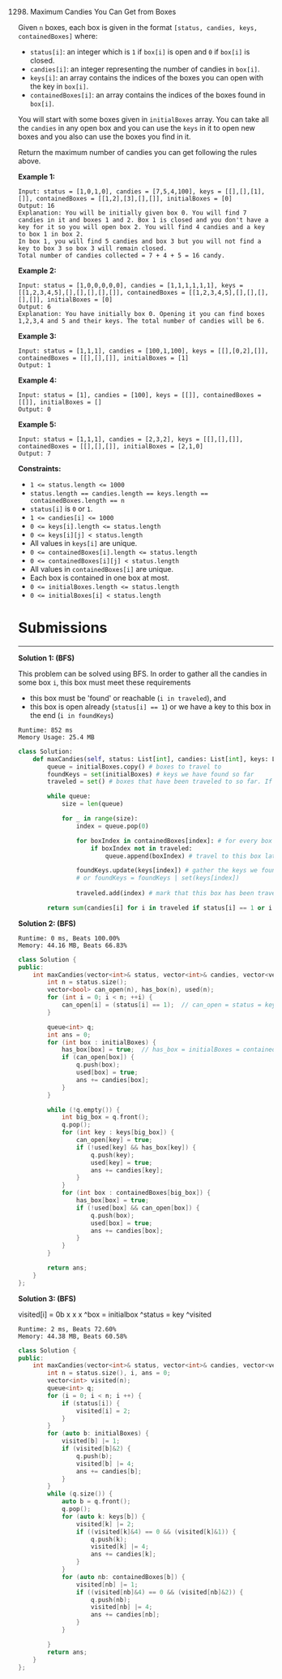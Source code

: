 1298. Maximum Candies You Can Get from Boxes

Given `n` boxes, each box is given in the format `[status, candies, keys, containedBoxes]` where:

* `status[i]`: an integer which is `1` if `box[i]` is open and `0` if `box[i]` is closed.
* `candies[i]`: an integer representing the number of candies in `box[i]`.
* `keys[i]`: an array contains the indices of the boxes you can open with the key in `box[i]`.
* `containedBoxes[i]`: an array contains the indices of the boxes found in `box[i]`.

You will start with some boxes given in `initialBoxes` array. You can take all the `candies` in any open box and you can use the `keys` in it to open new boxes and you also can use the boxes you find in it.

Return the maximum number of candies you can get following the rules above.

 

**Example 1:**
```
Input: status = [1,0,1,0], candies = [7,5,4,100], keys = [[],[],[1],[]], containedBoxes = [[1,2],[3],[],[]], initialBoxes = [0]
Output: 16
Explanation: You will be initially given box 0. You will find 7 candies in it and boxes 1 and 2. Box 1 is closed and you don't have a key for it so you will open box 2. You will find 4 candies and a key to box 1 in box 2.
In box 1, you will find 5 candies and box 3 but you will not find a key to box 3 so box 3 will remain closed.
Total number of candies collected = 7 + 4 + 5 = 16 candy.
```

**Example 2:**
```
Input: status = [1,0,0,0,0,0], candies = [1,1,1,1,1,1], keys = [[1,2,3,4,5],[],[],[],[],[]], containedBoxes = [[1,2,3,4,5],[],[],[],[],[]], initialBoxes = [0]
Output: 6
Explanation: You have initially box 0. Opening it you can find boxes 1,2,3,4 and 5 and their keys. The total number of candies will be 6.
```

**Example 3:**
```
Input: status = [1,1,1], candies = [100,1,100], keys = [[],[0,2],[]], containedBoxes = [[],[],[]], initialBoxes = [1]
Output: 1
```

**Example 4:**
```
Input: status = [1], candies = [100], keys = [[]], containedBoxes = [[]], initialBoxes = []
Output: 0
```

**Example 5:**
```
Input: status = [1,1,1], candies = [2,3,2], keys = [[],[],[]], containedBoxes = [[],[],[]], initialBoxes = [2,1,0]
Output: 7
``` 

**Constraints:**

* `1 <= status.length <= 1000`
* `status.length == candies.length == keys.length == containedBoxes.length == n`
* `status[i]` is `0` or `1`.
* `1 <= candies[i] <= 1000`
* `0 <= keys[i].length <= status.length`
* `0 <= keys[i][j] < status.length`
* All values in `keys[i]` are unique.
* `0 <= containedBoxes[i].length <= status.length`
* `0 <= containedBoxes[i][j] < status.length`
* All values in `containedBoxes[i]` are unique.
* Each box is contained in one box at most.
* `0 <= initialBoxes.length <= status.length`
* `0 <= initialBoxes[i] < status.length`

# Submissions
---
**Solution 1: (BFS)**

This problem can be solved using BFS. In order to gather all the candies in some box `i`, this box must meet these requirements

* this box must be 'found' or reachable (`i in traveled`), and
* this box is open already (`status[i] == 1`) or we have a key to this box in the end (`i in foundKeys`)

```
Runtime: 852 ms
Memory Usage: 25.4 MB
```
```python
class Solution:
    def maxCandies(self, status: List[int], candies: List[int], keys: List[List[int]], containedBoxes: List[List[int]], initialBoxes: List[int]) -> int:
        queue = initialBoxes.copy() # boxes to travel to
        foundKeys = set(initialBoxes) # keys we have found so far
        traveled = set() # boxes that have been traveled to so far. If a box is in this set, it means this box is reachable. Also this can be used to avoid cycles(although no cycles in this problem)

        while queue:
            size = len(queue)

            for _ in range(size):
                index = queue.pop(0)

                for boxIndex in containedBoxes[index]: # for every box inside this box
                    if boxIndex not in traveled:
                        queue.append(boxIndex) # travel to this box later

                foundKeys.update(keys[index]) # gather the keys we found in this box
                # or foundKeys = foundKeys | set(keys[index])
                
                traveled.add(index) # mark that this box has been traveled to and is reachable

        return sum(candies[i] for i in traveled if status[i] == 1 or i in foundKeys) # gather all candies from reachable boxes that are open already, or can be opened with a key
```

**Solution 2: (BFS)**
```
Runtime: 0 ms, Beats 100.00%
Memory: 44.16 MB, Beats 66.83%
```
```c++
class Solution {
public:
    int maxCandies(vector<int>& status, vector<int>& candies, vector<vector<int>>& keys, vector<vector<int>>& containedBoxes, vector<int>& initialBoxes) {
        int n = status.size();
        vector<bool> can_open(n), has_box(n), used(n);
        for (int i = 0; i < n; ++i) {
            can_open[i] = (status[i] == 1);  // can_open = status = keys
        }

        queue<int> q;
        int ans = 0;
        for (int box : initialBoxes) {
            has_box[box] = true;  // has_box = initialBoxes = containedBoxes
            if (can_open[box]) {
                q.push(box);
                used[box] = true;
                ans += candies[box];
            }
        }

        while (!q.empty()) {
            int big_box = q.front();
            q.pop();
            for (int key : keys[big_box]) {
                can_open[key] = true;
                if (!used[key] && has_box[key]) {
                    q.push(key);
                    used[key] = true;
                    ans += candies[key];
                }
            }
            for (int box : containedBoxes[big_box]) {
                has_box[box] = true;
                if (!used[box] && can_open[box]) {
                    q.push(box);
                    used[box] = true;
                    ans += candies[box];
                }
            }
        }

        return ans;
    }
};
```

**Solution 3: (BFS)**

visited[i] = 0b x x x
                    ^box = initialbox
                  ^status = key
                ^visited

```
Runtime: 2 ms, Beats 72.60%
Memory: 44.38 MB, Beats 60.58%
```
```c++
class Solution {
public:
    int maxCandies(vector<int>& status, vector<int>& candies, vector<vector<int>>& keys, vector<vector<int>>& containedBoxes, vector<int>& initialBoxes) {
        int n = status.size(), i, ans = 0;
        vector<int> visited(n);
        queue<int> q;
        for (i = 0; i < n; i ++) {
            if (status[i]) {
                visited[i] = 2;
            }
        }
        for (auto b: initialBoxes) {
            visited[b] |= 1;
            if (visited[b]&2) {
                q.push(b);
                visited[b] |= 4;
                ans += candies[b];
            }
        }
        while (q.size()) {
            auto b = q.front();
            q.pop();
            for (auto k: keys[b]) {
                visited[k] |= 2;
                if ((visited[k]&4) == 0 && (visited[k]&1)) {
                    q.push(k);
                    visited[k] |= 4;
                    ans += candies[k];
                }
            }
            for (auto nb: containedBoxes[b]) {
                visited[nb] |= 1;
                if ((visited[nb]&4) == 0 && (visited[nb]&2)) {
                    q.push(nb);
                    visited[nb] |= 4;
                    ans += candies[nb];
                }
            }

        }
        return ans;
    }
};
```
